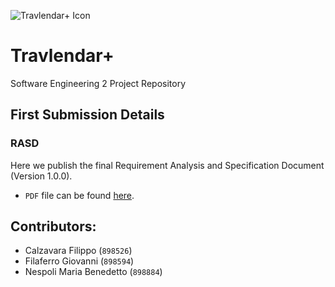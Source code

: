 
![Travlendar+ Icon](https://github.com/fila95/CalzavaraFilaferroNespoli/blob/master/Assets/GitHub%20Banner.png)


# Travlendar+
Software Engineering 2 Project Repository

## First Submission Details
### RASD

Here we publish the final Requirement Analysis and Specification Document (Version 1.0.0).
- `PDF` file can be found [here](https://github.com/fila95/CalzavaraFilaferroNespoli/blob/master/DeliveryFolder/RASD1.pdf).

## Contributors:
- Calzavara Filippo (`898526`)
- Filaferro Giovanni (`898594`)
- Nespoli Maria Benedetto (`898884`)


